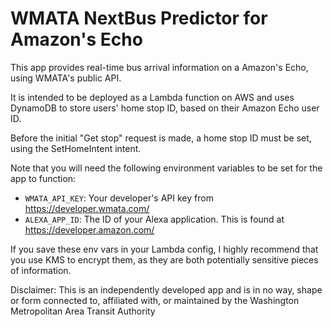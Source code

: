 # WMATA NextBus Predictor for Amazon's Echo

This app provides real-time bus arrival information on a Amazon's Echo, using WMATA's public API.

It is intended to be deployed as a Lambda function on AWS and uses DynamoDB to store users' home stop ID, based on their Amazon Echo user ID.

Before the initial "Get stop" request is made, a home stop ID must be set, using the SetHomeIntent intent.

Note that you will need the following environment variables to be set for the app to function:

- `WMATA_API_KEY`: Your developer's API key from https://developer.wmata.com/
- `ALEXA_APP_ID`: The ID of your Alexa application. This is found at https://developer.amazon.com/

If you save these env vars in your Lambda config, I highly recommend that you use KMS to encrypt them, as they are both potentially sensitive pieces of information.

Disclaimer: This is an independently developed app and is in no way, shape or form connected to, affiliated with, or maintained by the Washington Metropolitan Area Transit Authority
